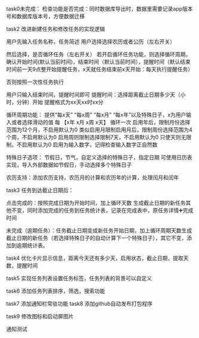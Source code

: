 task0未完成：
检查功能是否完成：同时数据库导出时，数据里需要记录app版本号和数据库版本号，方便数据迁移




task2
改进新建任务和修改任务的实现逻辑

用户先输入任务名称，任务简述
用户选择选择农历或者公历（左右开关）

然后选择，是否循环任务（左右开关）
若开启循环任务功能，则选择循环周期，
     确认开始时间(默认当前时间)，结束时间（默认当前时间），提醒时间（默认结束时间前一天9点整开始提醒任务，x天就任务结束前x天开始：每天执行提醒任务）

否则按照一次性任务执行

用户只输入结束时间，提醒时间即可
提醒时间：选择距离截止日期多少天（小时，分钟）开始
提醒格式为xx天xx时xx分

循环周期功能：
提供“每x天”  “每x周” “每x月” “每x年”以及特殊日子，x为用户输入或者选择滑动的值
每 【x年 x月 x周 x天】 循环一次
启用年后，限制月份选择范围为12个月，不启用默认为0
类似启用月限制启用月后，限制周份选择范围为4个周，不启用默认为0
启用周则限制选择限制7天，不启用默认为0
只使天则无限制，不启用默认为0
启用为输入数字，记得检查输入数字正自然数

特殊日子选项：
节假日，节气，自定义选择的特殊日子，指定日期
可使用日历表实现，导入外部数据如节假日，手动选择多个特殊日子

农历支持：添加农历支持，农历月的计算和农历年的计算，处理闰月和闰年



task3
任务到达截止日期后：

点击完成的：按照完成日期为开始时间，加上循环天数
生成截止日期的新任务其他不变，同时添加完成的任务到任务统计表，记录在完成表中，原任务详情➕完成时间

未完成（逾期任务）：任务截止日期变成新任务开始日期，加上循环周期天数生成截止日期的新任务（若选择特殊日子的自动计算下一个特殊日子），其它不变，添加到逾期统计表。


task4
优化卡片显示信息，距离今天还有多少天，启用状态，截止日期，提取天数，提醒时间


task5
实现任务列表设置任务标签，任务列表的背景可以自定义


task6
添加任务列表排序，筛选，搜索功能


task7
添加通知栏常驻功能
task8
添加github自动发布打包程序

task9
修改图标和启动屏图片


通知测试
